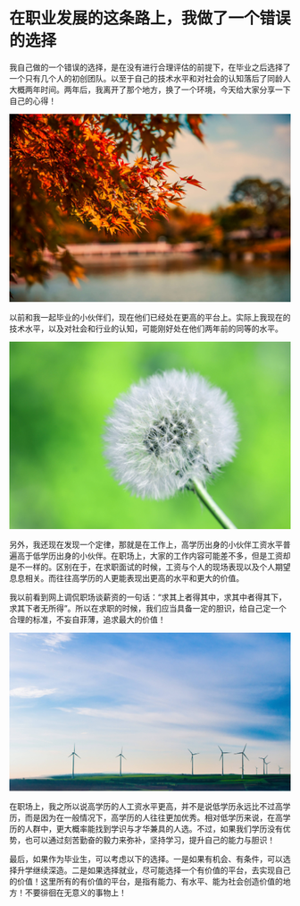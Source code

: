# 在职业发展的这条路上，我做了一个错误的选择

我自己做的一个错误的选择，是在没有进行合理评估的前提下，在毕业之后选择了一个只有几个人的初创团队。以至于自己的技术水平和对社会的认知落后了同龄人大概两年时间。两年后，我离开了那个地方，换了一个环境，今天给大家分享一下自己的心得！

![211109-01](../img/211109-01.jpg)

以前和我一起毕业的小伙伴们，现在他们已经处在更高的平台上。实际上我现在的技术水平，以及对社会和行业的认知，可能刚好处在他们两年前的同等的水平。

![211109-02](../img/211109-02.jpg)

另外，我还现在发现一个定律，那就是在工作上，高学历出身的小伙伴工资水平普遍高于低学历出身的小伙伴。在职场上，大家的工作内容可能差不多，但是工资却是不一样的。区别在于，在求职面试的时候，工资与个人的现场表现以及个人期望息息相关。而往往高学历的人更能表现出更高的水平和更大的价值。

我以前看到网上调侃职场谈薪资的一句话：“求其上者得其中，求其中者得其下，求其下者无所得”。所以在求职的时候，我们应当具备一定的胆识，给自己定一个合理的标准，不妄自菲薄，追求最大的价值！

![211109-03](../img/211109-03.jpg)

在职场上，我之所以说高学历的人工资水平更高，并不是说低学历永远比不过高学历，而是因为在一般情况下，高学历的人往往更加优秀。相对低学历来说，在高学历的人群中，更大概率能找到学识与才华兼具的人选。不过，如果我们学历没有优势，也可以通过刻苦勤奋的毅力来弥补，坚持学习，提升自己的能力与胆识！


最后，如果作为毕业生，可以考虑以下的选择。一是如果有机会、有条件，可以选择升学继续深造。二是如果选择就业，尽可能选择一个有价值的平台，去实现自己的价值！这里所有的有价值的平台，是指有能力、有水平、能为社会创造价值的地方！不要徘徊在无意义的事物上！